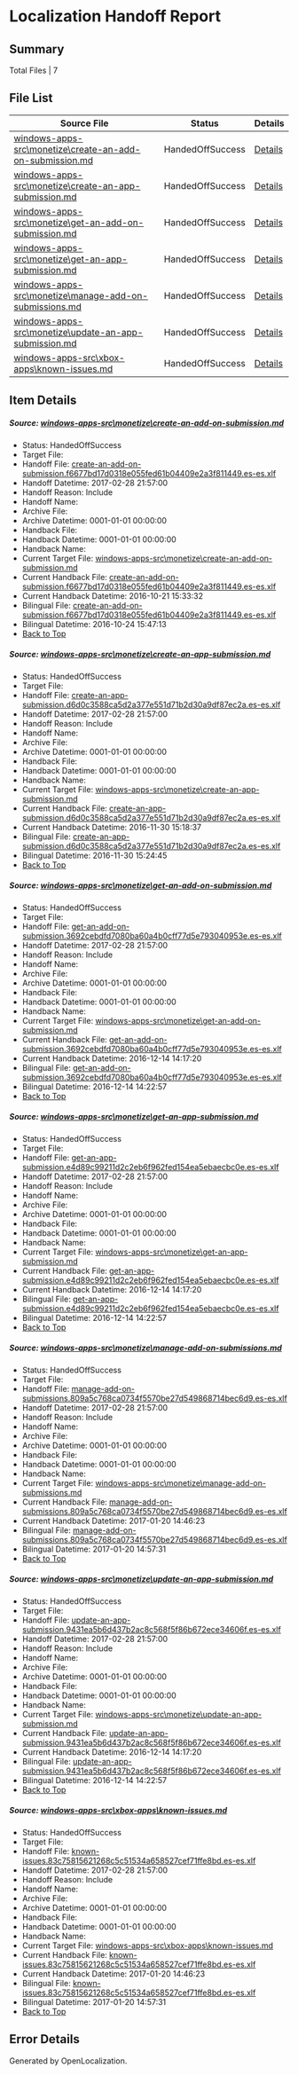 # <a name='report-top'></a> Localization Handoff Report

## Summary
 Total Files | 7

## File List
 Source File | Status | Details 
 ----------- | ------ | ------- 
 [windows-apps-src\monetize\create-an-add-on-submission.md](https://cpubwin.visualstudio.com/windows-uwp/_git/windows-uwp/commit/47581c8313d8cd92d4554e4f318397b33121c954?path=windows-apps-src%2Fmonetize%2Fcreate-an-add-on-submission.md&_a=contents) | HandedOffSuccess | [Details](#3bf7379856a5011d5323351d7952091b0ff9d1794455)
 [windows-apps-src\monetize\create-an-app-submission.md](https://cpubwin.visualstudio.com/windows-uwp/_git/windows-uwp/commit/47581c8313d8cd92d4554e4f318397b33121c954?path=windows-apps-src%2Fmonetize%2Fcreate-an-app-submission.md&_a=contents) | HandedOffSuccess | [Details](#d1e7a2d67ce501c979a3be02a5acd392bb1775704457)
 [windows-apps-src\monetize\get-an-add-on-submission.md](https://cpubwin.visualstudio.com/windows-uwp/_git/windows-uwp/commit/47581c8313d8cd92d4554e4f318397b33121c954?path=windows-apps-src%2Fmonetize%2Fget-an-add-on-submission.md&_a=contents) | HandedOffSuccess | [Details](#21bed5bd2b0c3b4e1fb2224cce9f6e3c9a2fd6b44488)
 [windows-apps-src\monetize\get-an-app-submission.md](https://cpubwin.visualstudio.com/windows-uwp/_git/windows-uwp/commit/47581c8313d8cd92d4554e4f318397b33121c954?path=windows-apps-src%2Fmonetize%2Fget-an-app-submission.md&_a=contents) | HandedOffSuccess | [Details](#c7e536fd1eec6235d5a38506691a20b0344530454490)
 [windows-apps-src\monetize\manage-add-on-submissions.md](https://cpubwin.visualstudio.com/windows-uwp/_git/windows-uwp/commit/47581c8313d8cd92d4554e4f318397b33121c954?path=windows-apps-src%2Fmonetize%2Fmanage-add-on-submissions.md&_a=contents) | HandedOffSuccess | [Details](#7743faa9e2fda84d85468193ff46c87bab267a6c4558)
 [windows-apps-src\monetize\update-an-app-submission.md](https://cpubwin.visualstudio.com/windows-uwp/_git/windows-uwp/commit/47581c8313d8cd92d4554e4f318397b33121c954?path=windows-apps-src%2Fmonetize%2Fupdate-an-app-submission.md&_a=contents) | HandedOffSuccess | [Details](#0d1f738b6ed6d131182d823ac7edf11ab47770d44593)
 [windows-apps-src\xbox-apps\known-issues.md](https://cpubwin.visualstudio.com/windows-uwp/_git/windows-uwp/commit/2fe1a7741695bae76b7bbd5e536d6cc2391e08ae?path=windows-apps-src%2Fxbox-apps%2Fknown-issues.md&_a=contents) | HandedOffSuccess | [Details](#8233128e9dc31e5a87222b02344e6777775ad3127953)

## Item Details
##### <a name='3bf7379856a5011d5323351d7952091b0ff9d1794455'></a> Source: [windows-apps-src\monetize\create-an-add-on-submission.md](https://cpubwin.visualstudio.com/windows-uwp/_git/windows-uwp/commit/47581c8313d8cd92d4554e4f318397b33121c954?path=windows-apps-src%2Fmonetize%2Fcreate-an-add-on-submission.md&_a=contents)
* Status: HandedOffSuccess
* Target File: 
* Handoff File: [create-an-add-on-submission.f6677bd17d0318e055fed61b04409e2a3f811449.es-es.xlf](https://cpubwin.visualstudio.com/windows-uwp/_git/WDCLib.handoff/commit/89964f20d9e07b719f46a111c553f034f724250b?path=ol-handoff%2Fcpubwin%2Fwindows-uwp.es-es%2Fmaster%2Fcreate-an-add-on-submission.f6677bd17d0318e055fed61b04409e2a3f811449.es-es.xlf&_a=contents)
* Handoff Datetime: 2017-02-28 21:57:00
* Handoff Reason: Include
* Handoff Name: 
* Archive File: 
* Archive Datetime: 0001-01-01 00:00:00
* Handback File: 
* Handback Datetime: 0001-01-01 00:00:00
* Handback Name: 
* Current Target File: [windows-apps-src\monetize\create-an-add-on-submission.md](https://cpubwin.visualstudio.com/windows-uwp/_git/windows-uwp.es-es/commit/7aabe073629b28c3b34f9fba562efe812fefe30a?path=windows-apps-src%2Fmonetize%2Fcreate-an-add-on-submission.md&_a=contents)
* Current Handback File: [create-an-add-on-submission.f6677bd17d0318e055fed61b04409e2a3f811449.es-es.xlf](https://cpubwin.visualstudio.com/windows-uwp/_git/WDCLib.handback/commit/fdd3ac9c0d6e72ba49d3e603822887e211b6dad5?path=ol-handback%2FMicrosoft%2Fwindows-apps.es-es%2Fmaster%2Fcreate-an-add-on-submission.f6677bd17d0318e055fed61b04409e2a3f811449.es-es.xlf&_a=contents)
* Current Handback Datetime: 2016-10-21 15:33:32
* Bilingual File: [create-an-add-on-submission.f6677bd17d0318e055fed61b04409e2a3f811449.es-es.xlf](https://cpubwin.visualstudio.com/windows-uwp/_git/WDCLib.handback/commit/fdd3ac9c0d6e72ba49d3e603822887e211b6dad5?path=ol-handback%2FMicrosoft%2Fwindows-apps.es-es%2Fmaster%2Fcreate-an-add-on-submission.f6677bd17d0318e055fed61b04409e2a3f811449.es-es.xlf&_a=contents)
* Bilingual Datetime: 2016-10-24 15:47:13
* [Back to Top](#report-top)

##### <a name='d1e7a2d67ce501c979a3be02a5acd392bb1775704457'></a> Source: [windows-apps-src\monetize\create-an-app-submission.md](https://cpubwin.visualstudio.com/windows-uwp/_git/windows-uwp/commit/47581c8313d8cd92d4554e4f318397b33121c954?path=windows-apps-src%2Fmonetize%2Fcreate-an-app-submission.md&_a=contents)
* Status: HandedOffSuccess
* Target File: 
* Handoff File: [create-an-app-submission.d6d0c3588ca5d2a377e551d71b2d30a9df87ec2a.es-es.xlf](https://cpubwin.visualstudio.com/windows-uwp/_git/WDCLib.handoff/commit/89964f20d9e07b719f46a111c553f034f724250b?path=ol-handoff%2Fcpubwin%2Fwindows-uwp.es-es%2Fmaster%2Fcreate-an-app-submission.d6d0c3588ca5d2a377e551d71b2d30a9df87ec2a.es-es.xlf&_a=contents)
* Handoff Datetime: 2017-02-28 21:57:00
* Handoff Reason: Include
* Handoff Name: 
* Archive File: 
* Archive Datetime: 0001-01-01 00:00:00
* Handback File: 
* Handback Datetime: 0001-01-01 00:00:00
* Handback Name: 
* Current Target File: [windows-apps-src\monetize\create-an-app-submission.md](https://cpubwin.visualstudio.com/windows-uwp/_git/windows-uwp.es-es/commit/c41e9515229f635e477f671fa0768b1eecc83c3e?path=windows-apps-src%2Fmonetize%2Fcreate-an-app-submission.md&_a=contents)
* Current Handback File: [create-an-app-submission.d6d0c3588ca5d2a377e551d71b2d30a9df87ec2a.es-es.xlf](https://cpubwin.visualstudio.com/windows-uwp/_git/WDCLib.handback/commit/c3e37cdff3e0f43d466e81008e70b9760239ddc2?path=ol-handback%2Fcpubwin%2Fwindows-uwp.es-es%2Fmaster%2Fcreate-an-app-submission.d6d0c3588ca5d2a377e551d71b2d30a9df87ec2a.es-es.xlf&_a=contents)
* Current Handback Datetime: 2016-11-30 15:18:37
* Bilingual File: [create-an-app-submission.d6d0c3588ca5d2a377e551d71b2d30a9df87ec2a.es-es.xlf](https://cpubwin.visualstudio.com/windows-uwp/_git/WDCLib.handback/commit/c3e37cdff3e0f43d466e81008e70b9760239ddc2?path=ol-handback%2Fcpubwin%2Fwindows-uwp.es-es%2Fmaster%2Fcreate-an-app-submission.d6d0c3588ca5d2a377e551d71b2d30a9df87ec2a.es-es.xlf&_a=contents)
* Bilingual Datetime: 2016-11-30 15:24:45
* [Back to Top](#report-top)

##### <a name='21bed5bd2b0c3b4e1fb2224cce9f6e3c9a2fd6b44488'></a> Source: [windows-apps-src\monetize\get-an-add-on-submission.md](https://cpubwin.visualstudio.com/windows-uwp/_git/windows-uwp/commit/47581c8313d8cd92d4554e4f318397b33121c954?path=windows-apps-src%2Fmonetize%2Fget-an-add-on-submission.md&_a=contents)
* Status: HandedOffSuccess
* Target File: 
* Handoff File: [get-an-add-on-submission.3692cebdfd7080ba60a4b0cff77d5e793040953e.es-es.xlf](https://cpubwin.visualstudio.com/windows-uwp/_git/WDCLib.handoff/commit/89964f20d9e07b719f46a111c553f034f724250b?path=ol-handoff%2Fcpubwin%2Fwindows-uwp.es-es%2Fmaster%2Fget-an-add-on-submission.3692cebdfd7080ba60a4b0cff77d5e793040953e.es-es.xlf&_a=contents)
* Handoff Datetime: 2017-02-28 21:57:00
* Handoff Reason: Include
* Handoff Name: 
* Archive File: 
* Archive Datetime: 0001-01-01 00:00:00
* Handback File: 
* Handback Datetime: 0001-01-01 00:00:00
* Handback Name: 
* Current Target File: [windows-apps-src\monetize\get-an-add-on-submission.md](https://cpubwin.visualstudio.com/windows-uwp/_git/windows-uwp.es-es/commit/332d099ee8bda8e6b8d630b5915fe829c49a102a?path=windows-apps-src%2Fmonetize%2Fget-an-add-on-submission.md&_a=contents)
* Current Handback File: [get-an-add-on-submission.3692cebdfd7080ba60a4b0cff77d5e793040953e.es-es.xlf](https://cpubwin.visualstudio.com/windows-uwp/_git/WDCLib.handback/commit/d9239e7d5ec321a83784521c43de5713a1b029bb?path=ol-handback%2Fcpubwin%2Fwindows-uwp.es-es%2Fmaster%2Fget-an-add-on-submission.3692cebdfd7080ba60a4b0cff77d5e793040953e.es-es.xlf&_a=contents)
* Current Handback Datetime: 2016-12-14 14:17:20
* Bilingual File: [get-an-add-on-submission.3692cebdfd7080ba60a4b0cff77d5e793040953e.es-es.xlf](https://cpubwin.visualstudio.com/windows-uwp/_git/WDCLib.handback/commit/d9239e7d5ec321a83784521c43de5713a1b029bb?path=ol-handback%2Fcpubwin%2Fwindows-uwp.es-es%2Fmaster%2Fget-an-add-on-submission.3692cebdfd7080ba60a4b0cff77d5e793040953e.es-es.xlf&_a=contents)
* Bilingual Datetime: 2016-12-14 14:22:57
* [Back to Top](#report-top)

##### <a name='c7e536fd1eec6235d5a38506691a20b0344530454490'></a> Source: [windows-apps-src\monetize\get-an-app-submission.md](https://cpubwin.visualstudio.com/windows-uwp/_git/windows-uwp/commit/47581c8313d8cd92d4554e4f318397b33121c954?path=windows-apps-src%2Fmonetize%2Fget-an-app-submission.md&_a=contents)
* Status: HandedOffSuccess
* Target File: 
* Handoff File: [get-an-app-submission.e4d89c99211d2c2eb6f962fed154ea5ebaecbc0e.es-es.xlf](https://cpubwin.visualstudio.com/windows-uwp/_git/WDCLib.handoff/commit/89964f20d9e07b719f46a111c553f034f724250b?path=ol-handoff%2Fcpubwin%2Fwindows-uwp.es-es%2Fmaster%2Fget-an-app-submission.e4d89c99211d2c2eb6f962fed154ea5ebaecbc0e.es-es.xlf&_a=contents)
* Handoff Datetime: 2017-02-28 21:57:00
* Handoff Reason: Include
* Handoff Name: 
* Archive File: 
* Archive Datetime: 0001-01-01 00:00:00
* Handback File: 
* Handback Datetime: 0001-01-01 00:00:00
* Handback Name: 
* Current Target File: [windows-apps-src\monetize\get-an-app-submission.md](https://cpubwin.visualstudio.com/windows-uwp/_git/windows-uwp.es-es/commit/332d099ee8bda8e6b8d630b5915fe829c49a102a?path=windows-apps-src%2Fmonetize%2Fget-an-app-submission.md&_a=contents)
* Current Handback File: [get-an-app-submission.e4d89c99211d2c2eb6f962fed154ea5ebaecbc0e.es-es.xlf](https://cpubwin.visualstudio.com/windows-uwp/_git/WDCLib.handback/commit/d9239e7d5ec321a83784521c43de5713a1b029bb?path=ol-handback%2Fcpubwin%2Fwindows-uwp.es-es%2Fmaster%2Fget-an-app-submission.e4d89c99211d2c2eb6f962fed154ea5ebaecbc0e.es-es.xlf&_a=contents)
* Current Handback Datetime: 2016-12-14 14:17:20
* Bilingual File: [get-an-app-submission.e4d89c99211d2c2eb6f962fed154ea5ebaecbc0e.es-es.xlf](https://cpubwin.visualstudio.com/windows-uwp/_git/WDCLib.handback/commit/d9239e7d5ec321a83784521c43de5713a1b029bb?path=ol-handback%2Fcpubwin%2Fwindows-uwp.es-es%2Fmaster%2Fget-an-app-submission.e4d89c99211d2c2eb6f962fed154ea5ebaecbc0e.es-es.xlf&_a=contents)
* Bilingual Datetime: 2016-12-14 14:22:57
* [Back to Top](#report-top)

##### <a name='7743faa9e2fda84d85468193ff46c87bab267a6c4558'></a> Source: [windows-apps-src\monetize\manage-add-on-submissions.md](https://cpubwin.visualstudio.com/windows-uwp/_git/windows-uwp/commit/47581c8313d8cd92d4554e4f318397b33121c954?path=windows-apps-src%2Fmonetize%2Fmanage-add-on-submissions.md&_a=contents)
* Status: HandedOffSuccess
* Target File: 
* Handoff File: [manage-add-on-submissions.809a5c768ca0734f5570be27d549868714bec6d9.es-es.xlf](https://cpubwin.visualstudio.com/windows-uwp/_git/WDCLib.handoff/commit/89964f20d9e07b719f46a111c553f034f724250b?path=ol-handoff%2Fcpubwin%2Fwindows-uwp.es-es%2Fmaster%2Fmanage-add-on-submissions.809a5c768ca0734f5570be27d549868714bec6d9.es-es.xlf&_a=contents)
* Handoff Datetime: 2017-02-28 21:57:00
* Handoff Reason: Include
* Handoff Name: 
* Archive File: 
* Archive Datetime: 0001-01-01 00:00:00
* Handback File: 
* Handback Datetime: 0001-01-01 00:00:00
* Handback Name: 
* Current Target File: [windows-apps-src\monetize\manage-add-on-submissions.md](https://cpubwin.visualstudio.com/windows-uwp/_git/windows-uwp.es-es/commit/12ceb7cb1e92586d6081d6d4cf440e8d4a6fc617?path=windows-apps-src%2Fmonetize%2Fmanage-add-on-submissions.md&_a=contents)
* Current Handback File: [manage-add-on-submissions.809a5c768ca0734f5570be27d549868714bec6d9.es-es.xlf](https://cpubwin.visualstudio.com/windows-uwp/_git/WDCLib.handback/commit/b49282ae603e7dc981e55d137f0421ff0e2a36d6?path=ol-handback%2Fcpubwin%2Fwindows-uwp.es-es%2Fmaster%2Fmanage-add-on-submissions.809a5c768ca0734f5570be27d549868714bec6d9.es-es.xlf&_a=contents)
* Current Handback Datetime: 2017-01-20 14:46:23
* Bilingual File: [manage-add-on-submissions.809a5c768ca0734f5570be27d549868714bec6d9.es-es.xlf](https://cpubwin.visualstudio.com/windows-uwp/_git/WDCLib.handback/commit/b49282ae603e7dc981e55d137f0421ff0e2a36d6?path=ol-handback%2Fcpubwin%2Fwindows-uwp.es-es%2Fmaster%2Fmanage-add-on-submissions.809a5c768ca0734f5570be27d549868714bec6d9.es-es.xlf&_a=contents)
* Bilingual Datetime: 2017-01-20 14:57:31
* [Back to Top](#report-top)

##### <a name='0d1f738b6ed6d131182d823ac7edf11ab47770d44593'></a> Source: [windows-apps-src\monetize\update-an-app-submission.md](https://cpubwin.visualstudio.com/windows-uwp/_git/windows-uwp/commit/47581c8313d8cd92d4554e4f318397b33121c954?path=windows-apps-src%2Fmonetize%2Fupdate-an-app-submission.md&_a=contents)
* Status: HandedOffSuccess
* Target File: 
* Handoff File: [update-an-app-submission.9431ea5b6d437b2ac8c568f5f86b672ece34606f.es-es.xlf](https://cpubwin.visualstudio.com/windows-uwp/_git/WDCLib.handoff/commit/89964f20d9e07b719f46a111c553f034f724250b?path=ol-handoff%2Fcpubwin%2Fwindows-uwp.es-es%2Fmaster%2Fupdate-an-app-submission.9431ea5b6d437b2ac8c568f5f86b672ece34606f.es-es.xlf&_a=contents)
* Handoff Datetime: 2017-02-28 21:57:00
* Handoff Reason: Include
* Handoff Name: 
* Archive File: 
* Archive Datetime: 0001-01-01 00:00:00
* Handback File: 
* Handback Datetime: 0001-01-01 00:00:00
* Handback Name: 
* Current Target File: [windows-apps-src\monetize\update-an-app-submission.md](https://cpubwin.visualstudio.com/windows-uwp/_git/windows-uwp.es-es/commit/332d099ee8bda8e6b8d630b5915fe829c49a102a?path=windows-apps-src%2Fmonetize%2Fupdate-an-app-submission.md&_a=contents)
* Current Handback File: [update-an-app-submission.9431ea5b6d437b2ac8c568f5f86b672ece34606f.es-es.xlf](https://cpubwin.visualstudio.com/windows-uwp/_git/WDCLib.handback/commit/d9239e7d5ec321a83784521c43de5713a1b029bb?path=ol-handback%2Fcpubwin%2Fwindows-uwp.es-es%2Fmaster%2Fupdate-an-app-submission.9431ea5b6d437b2ac8c568f5f86b672ece34606f.es-es.xlf&_a=contents)
* Current Handback Datetime: 2016-12-14 14:17:20
* Bilingual File: [update-an-app-submission.9431ea5b6d437b2ac8c568f5f86b672ece34606f.es-es.xlf](https://cpubwin.visualstudio.com/windows-uwp/_git/WDCLib.handback/commit/d9239e7d5ec321a83784521c43de5713a1b029bb?path=ol-handback%2Fcpubwin%2Fwindows-uwp.es-es%2Fmaster%2Fupdate-an-app-submission.9431ea5b6d437b2ac8c568f5f86b672ece34606f.es-es.xlf&_a=contents)
* Bilingual Datetime: 2016-12-14 14:22:57
* [Back to Top](#report-top)

##### <a name='8233128e9dc31e5a87222b02344e6777775ad3127953'></a> Source: [windows-apps-src\xbox-apps\known-issues.md](https://cpubwin.visualstudio.com/windows-uwp/_git/windows-uwp/commit/2fe1a7741695bae76b7bbd5e536d6cc2391e08ae?path=windows-apps-src%2Fxbox-apps%2Fknown-issues.md&_a=contents)
* Status: HandedOffSuccess
* Target File: 
* Handoff File: [known-issues.83c75815621268c5c51534a658527cef71ffe8bd.es-es.xlf](https://cpubwin.visualstudio.com/windows-uwp/_git/WDCLib.handoff/commit/89964f20d9e07b719f46a111c553f034f724250b?path=ol-handoff%2Fcpubwin%2Fwindows-uwp.es-es%2Fmaster%2Fknown-issues.83c75815621268c5c51534a658527cef71ffe8bd.es-es.xlf&_a=contents)
* Handoff Datetime: 2017-02-28 21:57:00
* Handoff Reason: Include
* Handoff Name: 
* Archive File: 
* Archive Datetime: 0001-01-01 00:00:00
* Handback File: 
* Handback Datetime: 0001-01-01 00:00:00
* Handback Name: 
* Current Target File: [windows-apps-src\xbox-apps\known-issues.md](https://cpubwin.visualstudio.com/windows-uwp/_git/windows-uwp.es-es/commit/12ceb7cb1e92586d6081d6d4cf440e8d4a6fc617?path=windows-apps-src%2Fxbox-apps%2Fknown-issues.md&_a=contents)
* Current Handback File: [known-issues.83c75815621268c5c51534a658527cef71ffe8bd.es-es.xlf](https://cpubwin.visualstudio.com/windows-uwp/_git/WDCLib.handback/commit/b49282ae603e7dc981e55d137f0421ff0e2a36d6?path=ol-handback%2Fcpubwin%2Fwindows-uwp.es-es%2Fmaster%2Fknown-issues.83c75815621268c5c51534a658527cef71ffe8bd.es-es.xlf&_a=contents)
* Current Handback Datetime: 2017-01-20 14:46:23
* Bilingual File: [known-issues.83c75815621268c5c51534a658527cef71ffe8bd.es-es.xlf](https://cpubwin.visualstudio.com/windows-uwp/_git/WDCLib.handback/commit/b49282ae603e7dc981e55d137f0421ff0e2a36d6?path=ol-handback%2Fcpubwin%2Fwindows-uwp.es-es%2Fmaster%2Fknown-issues.83c75815621268c5c51534a658527cef71ffe8bd.es-es.xlf&_a=contents)
* Bilingual Datetime: 2017-01-20 14:57:31
* [Back to Top](#report-top)


## Error Details

Generated by OpenLocalization.

